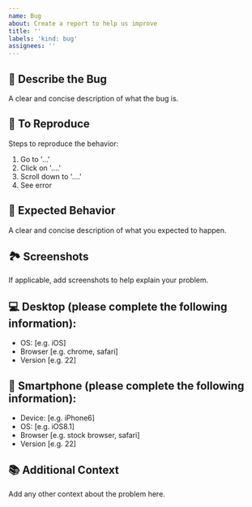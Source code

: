 ```yaml
---
name: Bug
about: Create a report to help us improve
title: ''
labels: 'kind: bug'
assignees: ''
---
```


## 🐞 Describe the Bug

A clear and concise description of what the bug is.

## 📄 To Reproduce

Steps to reproduce the behavior:

1. Go to '...'
2. Click on '....'
3. Scroll down to '....'
4. See error

## 🧐 Expected Behavior

A clear and concise description of what you expected to happen.

## 🏞️ Screenshots

If applicable, add screenshots to help explain your problem.

## 💻 Desktop (please complete the following information):

- OS: [e.g. iOS]
- Browser [e.g. chrome, safari]
- Version [e.g. 22]

## 📱 Smartphone (please complete the following information):

- Device: [e.g. iPhone6]
- OS: [e.g. iOS8.1]
- Browser [e.g. stock browser, safari]
- Version [e.g. 22]

## 📚 Additional Context

Add any other context about the problem here.
